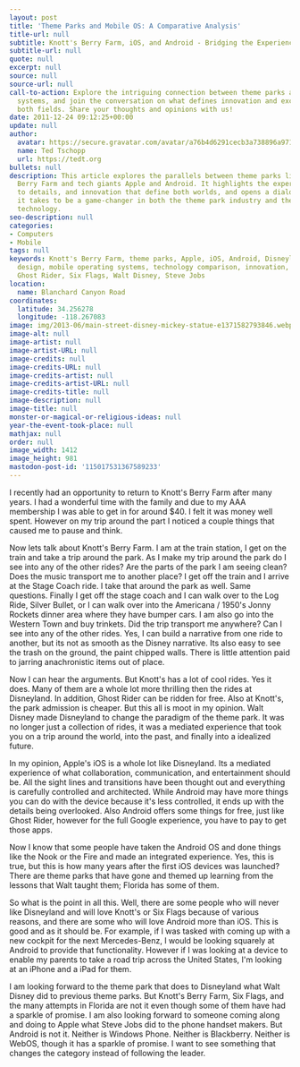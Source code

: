 ```yaml
---
layout: post
title: 'Theme Parks and Mobile OS: A Comparative Analysis'
title-url: null
subtitle: Knott's Berry Farm, iOS, and Android - Bridging the Experience Gap
subtitle-url: null
quote: null
excerpt: null
source: null
source-url: null
call-to-action: Explore the intriguing connection between theme parks and mobile operating
  systems, and join the conversation on what defines innovation and excellence in
  both fields. Share your thoughts and opinions with us!
date: 2011-12-24 09:12:25+00:00
update: null
author:
  avatar: https://secure.gravatar.com/avatar/a76b4d6291cecb3a738896a971bfb903?s=512&d=mp&r=g
  name: Ted Tschopp
  url: https://tedt.org
bullets: null
description: This article explores the parallels between theme parks like Knott's
  Berry Farm and tech giants Apple and Android. It highlights the experiences, attention
  to details, and innovation that define both worlds, and opens a dialogue on what
  it takes to be a game-changer in both the theme park industry and the world of mobile
  technology.
seo-description: null
categories:
- Computers
- Mobile
tags: null
keywords: Knott's Berry Farm, theme parks, Apple, iOS, Android, Disneyland, experience
  design, mobile operating systems, technology comparison, innovation, user experience,
  Ghost Rider, Six Flags, Walt Disney, Steve Jobs
location:
  name: Blanchard Canyon Road
coordinates:
  latitude: 34.256278
  longitude: -118.267083
image: img/2013-06/main-street-disney-mickey-statue-e1371582793846.webp
image-alt: null
image-artist: null
image-artist-URL: null
image-credits: null
image-credits-URL: null
image-credits-artist: null
image-credits-artist-URL: null
image-credits-title: null
image-description: null
image-title: null
monster-or-magical-or-religious-ideas: null
year-the-event-took-place: null
mathjax: null
order: null
image_width: 1412
image_height: 981
mastodon-post-id: '115017531367589233'
---
```

I recently had an opportunity to return to Knott's Berry Farm after many years. I had a wonderful time with the family and due to my AAA membership I was able to get in for around $40. I felt it was money well spent. However on my trip around the part I noticed a couple things that caused me to pause and think.

Now lets talk about Knott's Berry Farm. I am at the train station, I get on the train and take a trip around the park. As I make my trip around the park do I see into any of the other rides? Are the parts of the park I am seeing clean? Does the music transport me to another place? I get off the train and I arrive at the Stage Coach ride. I take that around the park as well. Same questions. Finally I get off the stage coach and I can walk over to the Log Ride, Silver Bullet, or I can walk over into the Americana / 1950's Jonny Rockets dinner area where they have bumper cars. I am also go into the Western Town and buy trinkets. Did the trip transport me anywhere? Can I see into any of the other rides. Yes, I can build a narrative from one ride to another, but its not as smooth as the Disney narrative. Its also easy to see the trash on the ground, the paint chipped walls. There is little attention paid to jarring anachronistic items out of place.

Now I can hear the arguments. But Knott's has a lot of cool rides. Yes it does. Many of them are a whole lot more thrilling then the rides at Disneyland. In addition, Ghost Rider can be ridden for free. Also at Knott's, the park admission is cheaper. But this all is moot in my opinion. Walt Disney made Disneyland to change the paradigm of the theme park. It was no longer just a collection of rides, it was a mediated experience that took you on a trip around the world, into the past, and finally into a idealized future.

In my opinion, Apple's iOS is a whole lot like Disneyland. Its a mediated experience of what collaboration, communication, and entertainment should be. All the sight lines and transitions have been thought out and everything is carefully controlled and architected. While Android may have more things you can do with the device because it's less controlled, it ends up with the details being overlooked. Also Android offers some things for free, just like Ghost Rider, however for the full Google experience, you have to pay to get those apps.

Now I know that some people have taken the Android OS and done things like the Nook or the Fire and made an integrated experience. Yes, this is true, but this is how many years after the first iOS devices was launched? There are theme parks that have gone and themed up learning from the lessons that Walt taught them; Florida has some of them.

So what is the point in all this. Well, there are some people who will never like Disneyland and will love Knott's or Six Flags because of various reasons, and there are some who will love Android more than iOS. This is good and as it should be. For example, if I was tasked with coming up with a new cockpit for the next Mercedes-Benz, I would be looking squarely at Android to provide that functionality. However if I was looking at a device to enable my parents to take a road trip across the United States, I'm looking at an iPhone and a iPad for them.

I am looking forward to the theme park that does to Disneyland what Walt Disney did to previous theme parks. But Knott's Berry Farm, Six Flags, and the many attempts in Florida are not it even though some of them have had a sparkle of promise. I am also looking forward to someone coming along and doing to Apple what Steve Jobs did to the phone handset makers. But Android is not it. Neither is Windows Phone. Neither is Blackberry. Neither is WebOS, though it has a sparkle of promise. I want to see something that changes the category instead of following the leader.